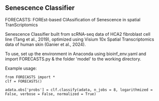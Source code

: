 ## Senescence Classifier ##

FORECASTS: FOREst-based ClAssification of Senescence in spatial TranScriptomics

Senescence Classifier built from scRNA-seq data of HCA2 fibroblast cell line (Tang et al., 2019), optimized using Visium 10x Spatial Transcriptomics data of human skin (Ganier et al., 2024).

To use, set up the environment in Anaconda using bioinf_env.yaml and import FORECASTS.py & the folder 'model' to the working directory.

Example usage:
```
from FORECASTS import *
clf = FORECASTS()

adata.obs['probs'] = clf.classify(adata, n_jobs = 8, logarithmized = False, verbose = False, normalized = True)
```
